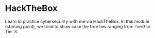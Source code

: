 # HackTheBox
Learn to practice cybersecurity with me via HackTheBox.
In this module (starting point), we tried to show case the free ties ranging from Tier0 to Tier 3.
